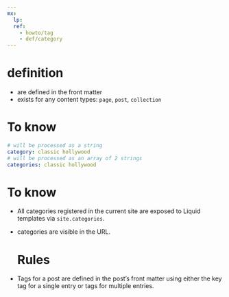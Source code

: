 ```yaml
---
mx:
  lp:
  ref:
    - howto/tag
    - def/category
---
```




# definition
- are defined in the front matter
- exists for any content types: `page`, `post`, `collection`


# To know
```yaml
# will be processed as a string
category: classic hollywood
# will be processed as an array of 2 strings
categories: classic hollywood
```  

# To know
- All categories registered in the current site are exposed to Liquid templates via `site.categories`.
- categories are visible in the URL.
  
  # Rules
- Tags for a post are defined in the post’s front matter using either the key tag for a single entry or tags for multiple entries.

# 